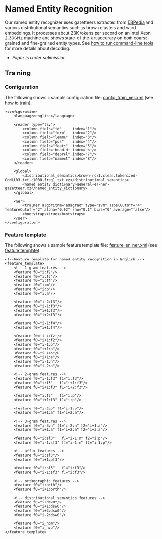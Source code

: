 # Named Entity Recognition

Our named entity recognizer uses gazetteers extracted from [DBPedia](http://dbpedia.org) and various distributional semantics such as brown clusters and word embeddings. It processes about 23K tokens per second on an Intel Xeon 2.30GHz machine and shows state-of-the-art accuracy on both coarse-grained and fine-grained entity types. See [how to run command-line tools](../quick_start/command_line_tools.md) for more details about decoding.

* _Paper is under submission_.

## Training

### Configuration

The following shows a sample configuration file: [config\_train_ner.xml](https://github.com/clir/clearnlp/blob/master/src/main/resources/configure/config_train_ner.xml) (see [how to train](../quick_start/train.md)).

```
<configuration>
    <language>english</language>

    <reader type="tsv">
        <column field="id"     index="1"/>
        <column field="form"   index="2"/>
        <column field="lemma"  index="3"/>
        <column field="pos"    index="4"/>
        <column field="feats"  index="5"/>
        <column field="headId" index="6"/>
        <column field="deprel" index="7"/>
        <column field="nament" index="8"/>
    </reader>

    <global>
        <distributional_semantics>brown-rcv1.clean.tokenized-CoNLL03.txt-c1000-freq1.txt.xz</distributional_semantics>
        <named_entity_dictionary>general-en-ner-gazetteer.xz</named_entity_dictionary>
    </global>

	<ner>
        <trainer algorithm="adagrad" type="svm" labelCutoff="4" featureCutoff="2" alpha="0.02" rho="0.1" bias="0" average="false"/>
        <bootstraps>true</bootstraps>
    </ner>
</configuration>
```

### Feature template

The following shows a sample feature template file: [feature\_en_ner.xml](https://github.com/clir/clearnlp/blob/master/src/main/resources/features/feature_en_ner.xml) (see [feature template](../formats/feature_template.md)).

```
<!--Feature template for named entity recognition in English -->
<feature_template>
    <!-- 1-gram features -->
	<feature f0="i:f2"/>
	<feature f0="i:f3"/>
	<feature f0="i:f4"/>
	<feature f0="i:m"/>
	<feature f0="i:p"/>
	<feature f0="i:a"/>

	<feature f0="i-2:f3"/>
	<feature f0="i-1:f3"/>
	<feature f0="i+1:f3"/>
	<feature f0="i+2:f3"/>

	<feature f0="i-1:f4"/>
	<feature f0="i+1:f4"/>

	<feature f0="i-1:f2"/>
	<feature f0="i+1:f2"/>
	<feature f0="i-1:p"/>
	<feature f0="i+1:p"/>
	<feature f0="i-1:a"/>
	<feature f0="i+1:a"/>
	<feature f0="i-1:n"/>
	<feature f0="i-2:n"/>

	<!-- 2-gram features -->
	<feature f0="i-1:f3" f1="i:f3"/>
	<feature f0="i:f3"   f1="i+1:f3"/>
	<feature f0="i+1:f3" f1="i+2:f3"/>

	<feature f0="i:f3"   f1="i:p"/>
	<feature f0="i+1:f3" f1="i:p"/>

	<feature f0="i-2:p" f1="i-1:p"/>
	<feature f0="i+1:a" f1="i+2:a"/>

	<!-- 3-gram features -->
	<feature f0="i-3:n" f1="i-2:n" f2="i+1:a"/>
	<feature f0="i+1:a" f1="i+2:a" f2="i+3:a"/>

	<feature f0="i:sf3"   f1="i-1:n" f2="i:p"/>
	<feature f0="i-1:sf3" f1="i-1:n" f2="i-1:p"/>

    <!-- affix features -->
	<feature f0="i:sf3"/>
	<feature f0="i+1:pf3"/>

	<feature f0="i:sf3"   f1="i:f3"/>
	<feature f0="i-1:sf3" f1="i:f3"/>

    <!-- orthographic features -->
	<feature f0="i:orth"/>
	<feature f0="i+1:orth"/>

    <!-- distributional semantics features -->
	<feature f0="i:dsw0"/>
	<feature f0="i+1:dsw0"/>
	<feature f0="i+2:dsw0"/>
	<feature f0="i-2:dsw0"/>

    <feature f0="i_h:m"/>
    <feature f0="i_h:p"/>
</feature_template>
```